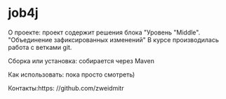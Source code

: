 # job4j
О проекте:
проект содержит решения блока "Уровень "Middle".
"Объединение зафиксированных изменений"
В курсе производилась работа с ветками git.

Сборка или установка:
собирается через Maven

Как использовать: пока просто смотреть)

Контакты:https:
//github.com/zweidmitr